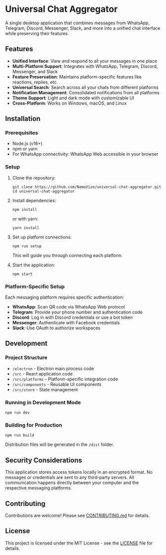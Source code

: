 # Universal Chat Aggregator

A single desktop application that combines messages from WhatsApp, Telegram, Discord, Messenger, Slack, and more into a unified chat interface while preserving their features.

## Features

- **Unified Interface**: View and respond to all your messages in one place
- **Multi-Platform Support**: Integrates with WhatsApp, Telegram, Discord, Messenger, and Slack
- **Feature Preservation**: Maintains platform-specific features like reactions, replies, etc.
- **Universal Search**: Search across all your chats from different platforms
- **Notification Management**: Consolidated notifications from all platforms
- **Theme Support**: Light and dark mode with customizable UI
- **Cross-Platform**: Works on Windows, macOS, and Linux

## Installation

### Prerequisites

- Node.js (v16+)
- npm or yarn
- For WhatsApp connectivity: WhatsApp Web accessible in your browser

### Setup

1. Clone the repository:
   ```
   git clone https://github.com/NamoVize/universal-chat-aggregator.git
   cd universal-chat-aggregator
   ```

2. Install dependencies:
   ```
   npm install
   ```
   or with yarn:
   ```
   yarn install
   ```

3. Set up platform connections:
   ```
   npm run setup
   ```
   This will guide you through connecting each platform.

4. Start the application:
   ```
   npm start
   ```

### Platform-Specific Setup

Each messaging platform requires specific authentication:

- **WhatsApp**: Scan QR code via WhatsApp Web protocol
- **Telegram**: Provide your phone number and authentication code
- **Discord**: Log in with Discord credentials or use a bot token
- **Messenger**: Authenticate with Facebook credentials
- **Slack**: Use OAuth to authorize workspaces

## Development

### Project Structure

- `/electron` - Electron main process code
- `/src` - React application code
- `/src/platforms` - Platform-specific integration code
- `/src/components` - Reusable UI components
- `/src/store` - State management

### Running in Development Mode

```
npm run dev
```

### Building for Production

```
npm run build
```

Distribution files will be generated in the `/dist` folder.

## Security Considerations

This application stores access tokens locally in an encrypted format. No messages or credentials are sent to any third-party servers. All communication happens directly between your computer and the respective messaging platforms.

## Contributing

Contributions are welcome! Please see [CONTRIBUTING.md](CONTRIBUTING.md) for details.

## License

This project is licensed under the MIT License - see the [LICENSE](LICENSE) file for details.